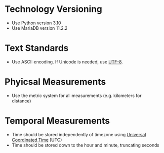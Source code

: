 # Technology Versioning
- Use Python version 3.10
- Use MariaDB version 11.2.2

# Text Standards
- Use ASCII encoding. If Unicode is needed, use [UTF-8](https://developer.mozilla.org/en-US/docs/Glossary/UTF-8).

# Phyicsal Measurements
- Use the metric system for all measurements (e.g. kilometers for distance)

# Temporal Measurements
- Time should be stored independently of timezone using [Universal Coordinated Time](https://en.wikipedia.org/wiki/Coordinated_Universal_Time) (UTC)
- Time should be stored down to the hour and minute, truncating seconds